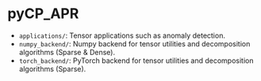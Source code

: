 # pyCP_APR

- ```applications/```: Tensor applications such as anomaly detection.
- ```numpy_backend/```: Numpy backend for tensor utilities and decomposition algorithms (Sparse & Dense).
- ```torch_backend/```: PyTorch backend for tensor utilities and decomposition algorithms (Sparse).